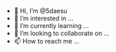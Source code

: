 - 👋 Hi, I’m @5daesu
- 👀 I’m interested in ...
- 🌱 I’m currently learning ...
- 💞️ I’m looking to collaborate on ...
- 📫 How to reach me ...

<!---
5daesu/5daesu is a ✨ special ✨ repository because its `README.md` (this file) appears on your GitHub profile.
You can click the Preview link to take a look at your changes.
--->
